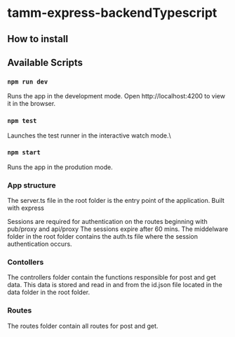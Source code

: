 # tamm-express-backendTypescript

## How to install

## Available Scripts

### `npm run dev`
Runs the app in the development mode.
Open http://localhost:4200 to view it in the browser.

### `npm test`

Launches the test runner in the interactive watch mode.\

### `npm start`
Runs the app in the prodution mode.

### App structure

The server.ts file in the root folder is the entry point of the application. Built with express

Sessions are required for authentication on the routes beginning with pub/proxy  and api/proxy
The sessions expire after 60 mins.
The middelware folder in the root folder contains the auth.ts file where the session authentication occurs.

### Contollers

The controllers folder contain the functions responsible for  post and get  data.
This data is stored  and read in and from the id.json file located in the data folder in the root folder.

### Routes
 The routes folder contain all routes for post and get.
 
 
